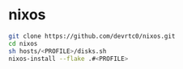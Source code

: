 # nixos

```bash
git clone https://github.com/devrtc0/nixos.git
cd nixos
sh hosts/<PROFILE>/disks.sh
nixos-install --flake .#<PROFILE>
```
